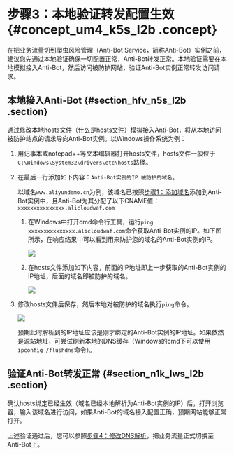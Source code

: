 # 步骤3：本地验证转发配置生效 {#concept_um4_k5s_l2b .concept}

在把业务流量切到爬虫风险管理（Anti-Bot Service，简称Anti-Bot）实例之前，建议您先通过本地验证确保一切配置正常，Anti-Bot转发正常。本地验证需要在本地模拟接入Anti-Bot，然后访问被防护网站，验证Anti-Bot实例正常转发访问请求。

## 本地接入Anti-Bot {#section_hfv_n5s_l2b .section}

通过修改本地hosts文件（[什么是hosts文件](http://baike.baidu.com/link?url=xM2xPdn2qHt8n_kNP1aAGnCisAMq1y54ewyeGVH7x5lqmZG05Zw2Tr63IiWNs8VAOp-QCRwd9ZWx4wZSiB6QW_KU1GvUr7ojjuXXa3SXYGdfvQhZuB73nzM9zxe6keoSdbOe04Eh1hn2KCNC1lcIo4QyyT7efhbUwpKTe_oh2OW)）模拟接入Anti-Bot，将从本地访问被防护站点的请求导向Anti-Bot实例。以Windows操作系统为例：

1.  用记事本或notepad++等文本编辑器打开hosts文件，hosts文件一般位于`C:\Windows\System32\drivers\etc\hosts`路径。
2.  在最后一行添加如下内容：`Anti-Bot实例的IP 被防护的域名`。

    以域名`www.aliyundemo.cn`为例，该域名已按照[步骤1：添加域名](intl.zh-CN/快速入门/步骤1：添加域名.md#)添加到Anti-Bot实例中，且Anti-Bot为其分配了以下CNAME值：`xxxxxxxxxxxxxxx.alicloudwaf.com`

    1.  在Windows中打开cmd命令行工具，运行`ping xxxxxxxxxxxxxxx.alicloudwaf.com`命令获取Anti-Bot实例的IP。如下图所示，在响应结果中可以看到用来防护您的域名的Anti-Bot实例的IP。

        ![](http://static-aliyun-doc.oss-cn-hangzhou.aliyuncs.com/assets/img/15737/15483253147140_zh-CN.png)

    2.  在hosts文件添加如下内容，前面的IP地址即上一步获取的Anti-Bot实例的IP地址，后面的域名即被防护的域名。

        ![](http://static-aliyun-doc.oss-cn-hangzhou.aliyuncs.com/assets/img/15737/15483253147141_zh-CN.png)

3.  修改hosts文件后保存，然后本地对被防护的域名执行`ping`命令。

    ![](http://static-aliyun-doc.oss-cn-hangzhou.aliyuncs.com/assets/img/15737/15483253147142_zh-CN.png)

    预期此时解析到的IP地址应该是刚才绑定的Anti-Bot实例的IP地址。如果依然是源站地址，可尝试刷新本地的DNS缓存（Windows的cmd下可以使用`ipconfig /flushdns`命令）。


## 验证Anti-Bot转发正常 {#section_n1k_lws_l2b .section}

确认hosts绑定已经生效（域名已经本地解析为Anti-Bot实例的IP）后，打开浏览器，输入该域名进行访问，如果Anti-Bot的域名接入配置正确，预期网站能够正常打开。

上述验证通过后，您可以参照[步骤4：修改DNS解析](intl.zh-CN/快速入门/步骤4：修改DNS解析.md#)，把业务流量正式切换至Anti-Bot上。

